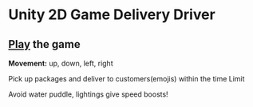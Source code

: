 # Unity 2D Game Delivery Driver

## [Play](https://tonywei.itch.io/driver?secret=JYUXPn8BNWPQ8Jxhgl49J4T4MYw) the game

**Movement:** up, down, left, right

Pick up packages and deliver to customers(emojis) within the time Limit

Avoid water puddle, lightings give speed boosts!
